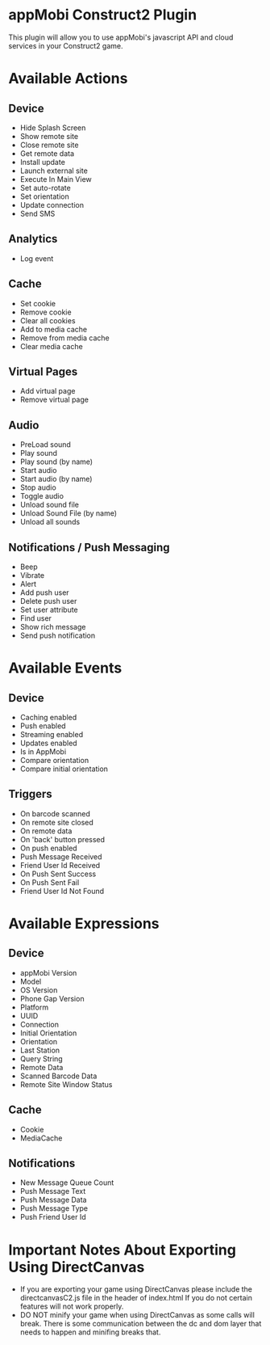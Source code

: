 appMobi Construct2 Plugin
=========================

This plugin will allow you to use appMobi's javascript API and cloud services in your Construct2 game.

Available Actions
=================

Device
------
- Hide Splash Screen
- Show remote site
- Close remote site
- Get remote data
- Install update
- Launch external site
- Execute In Main View
- Set auto-rotate
- Set orientation
- Update connection
- Send SMS

Analytics
---------
- Log event

Cache
-----
- Set cookie
- Remove cookie
- Clear all cookies
- Add to media cache
- Remove from media cache
- Clear media cache

Virtual Pages
-------------
- Add virtual page
- Remove virtual page

Audio
-----
- PreLoad sound
- Play sound
- Play sound (by name)
- Start audio
- Start audio (by name)
- Stop audio
- Toggle audio
- Unload sound file
- Unload Sound File (by name)
- Unload all sounds

Notifications / Push Messaging
------------------------------
- Beep
- Vibrate
- Alert
- Add push user
- Delete push user
- Set user attribute
- Find user
- Show rich message
- Send push notification


Available Events
=====================

Device
------
- Caching enabled
- Push enabled
- Streaming enabled
- Updates enabled
- Is in AppMobi
- Compare orientation
- Compare initial orientation

Triggers
--------
- On barcode scanned
- On remote site closed
- On remote data
- On 'back' button pressed
- On push enabled
- Push Message Received
- Friend User Id Received
- On Push Sent Success
- On Push Sent Fail
- Friend User Id Not Found


Available Expressions
=====================

Device
------
- appMobi Version
- Model
- OS Version
- Phone Gap Version
- Platform
- UUID
- Connection
- Initial Orientation
- Orientation
- Last Station
- Query String
- Remote Data
- Scanned Barcode Data
- Remote Site Window Status

Cache
-----
- Cookie
- MediaCache

Notifications
-------------
- New Message Queue Count
- Push Message Text
- Push Message Data
- Push Message Type
- Push Friend User Id


Important Notes About Exporting Using DirectCanvas
=================================================
- If you are exporting your game using DirectCanvas please include the directcanvasC2.js file in the header of index.html If you do not certain features will not work properly.
- DO NOT minify your game when using DirectCanvas as some calls will break. There is some communication between the dc and dom layer that needs to happen and minifing breaks that.